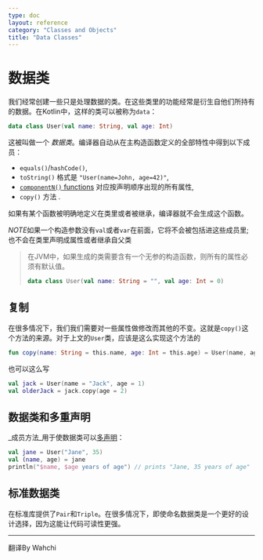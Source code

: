 ```yaml
---
type: doc
layout: reference
category: "Classes and Objects"
title: "Data Classes"
---
```


# 数据类

我们经常创建一些只是处理数据的类。在这些类里的功能经常是衍生自他们所持有的数据。在Kotlin中，这样的类可以被称为`data`：
 
``` kotlin
data class User(val name: String, val age: Int)
```


这被叫做一个 _数据类_。编译器自动从在主构造函数定义的全部特性中得到以下成员：
  
  * `equals()`/`hashCode()`, 
  * `toString()` 格式是 `"User(name=John, age=42)"`,
  * [`componentN()` functions](multi-declarations.html) 对应按声明顺序出现的所有属性,
  * `copy()` 方法 .


如果有某个函数被明确地定义在类里或者被继承，编译器就不会生成这个函数。
  
*NOTE*如果一个构造参数没有`val`或者`var`在前面，它将不会被包括进这些成员里;也不会在类里声明成属性或者继承自父类

> 在JVM中，如果生成的类需要含有一个无参的构造函数，则所有的属性必须有默认值。
>
> ``` kotlin
> data class User(val name: String = "", val age: Int = 0)
> ```

## 复制
 

在很多情况下，我们我们需要对一些属性做修改而其他的不变。这就是`copy()`这个方法的来源。对于上文的`User`类，应该是这么实现这个方法的
     
``` kotlin
fun copy(name: String = this.name, age: Int = this.age) = User(name, age)     
```     


也可以这么写

``` kotlin
val jack = User(name = "Jack", age = 1)
val olderJack = jack.copy(age = 2)
```

## 数据类和多重声明


_成员方法_用于使数据类可以[多声明](multi-declarations.html)：

``` kotlin
val jane = User("Jane", 35) 
val (name, age) = jane
println("$name, $age years of age") // prints "Jane, 35 years of age"
```

## 标准数据类

在标准库提供了`Pair`和`Triple`。在很多情况下，即使命名数据类是一个更好的设计选择，因为这能让代码可读性更强。

---

翻译By Wahchi
